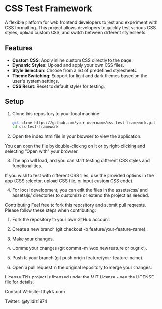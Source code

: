 # CSS Test Framework

A flexible platform for web frontend developers to test and experiment with CSS formatting. This project allows developers to quickly test various CSS styles, upload custom CSS, and switch between different stylesheets.

## Features

- **Custom CSS**: Apply inline custom CSS directly to the page.
- **Dynamic Styles**: Upload and apply your own CSS files.
- **Style Selection**: Choose from a list of predefined stylesheets.
- **Theme Switching**: Support for light and dark themes based on the user's system settings.
- **CSS Reset**: Reset to default styles for testing.

## Setup

1. Clone this repository to your local machine:

   ```bash
   git clone https://github.com/your-username/css-test-framework.git
   cd css-test-framework
   
2. Open the index.html file in your browser to view the application.

You can open the file by double-clicking on it or by right-clicking and selecting "Open with" your browser.

3. The app will load, and you can start testing different CSS styles and functionalities.

If you wish to test with different CSS files, use the provided options in the app (CSS selector, upload CSS file, or input custom CSS code).

4. For local development, you can edit the files in the assets/css/ and assets/js/ directories to customize or extend the project as needed.

Contributing
Feel free to fork this repository and submit pull requests. Please follow these steps when contributing:

1. Fork the repository to your own GitHub account.

2. Create a new branch (git checkout -b feature/your-feature-name).

3. Make your changes.

4. Commit your changes (git commit -m 'Add new feature or bugfix').

5. Push to your branch (git push origin feature/your-feature-name).

6. Open a pull request in the original repository to merge your changes.

License
This project is licensed under the MIT License - see the LICENSE file for details.

Contact
Website: fthyldz.com

Twitter: @fyildiz1974

